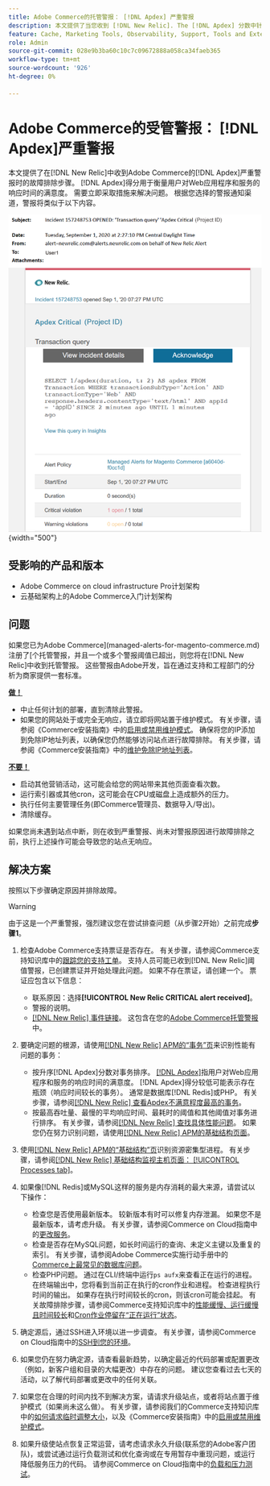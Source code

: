```yaml
---
title: Adobe Commerce的托管警报： [!DNL Apdex] 严重警报
description: 本文提供了当您收到 [!DNL New Relic]. The [!DNL Apdex] 分数中针对Adobe Commerce的 [!DNL Apdex] 严重警报时，用于衡量用户对Web应用程序和服务的响应时间的满意度的故障排除步骤。 需要立即采取措施来解决问题。
feature: Cache, Marketing Tools, Observability, Support, Tools and External Services
role: Admin
source-git-commit: 028e9b3ba60c10c7c09672888a058ca34faeb365
workflow-type: tm+mt
source-wordcount: '926'
ht-degree: 0%

---
```


# Adobe Commerce的受管警报： [!DNL Apdex]严重警报

本文提供了在[!DNL New Relic]中收到Adobe Commerce的[!DNL Apdex]严重警报时的故障排除步骤。 [!DNL Apdex]得分用于衡量用户对Web应用程序和服务的响应时间的满意度。 需要立即采取措施来解决问题。 根据您选择的警报通知渠道，警报将类似于以下内容。

![apdex严重警报](../../assets/managed-alerts/apdex-critical-magento-managed.png){width="500"}

## 受影响的产品和版本

* Adobe Commerce on cloud infrastructure Pro计划架构
* 云基础架构上的Adobe Commerce入门计划架构

## 问题

如果您已为Adobe Commerce](managed-alerts-for-magento-commerce.md)注册了[个托管警报，并且一个或多个警报阈值已超出，则您将在[!DNL New Relic]中收到托管警报。 这些警报由Adobe开发，旨在通过支持和工程部门的分析为商家提供一套标准。

<u> **做！** </u>

* 中止任何计划的部署，直到清除此警报。
* 如果您的网站处于或完全无响应，请立即将网站置于维护模式。 有关步骤，请参阅《Commerce安装指南》中的[启用或禁用维护模式](https://experienceleague.adobe.com/en/docs/commerce-operations/installation-guide/tutorials/maintenance-mode)。 确保将您的IP添加到免除IP地址列表，以确保您仍然能够访问站点进行故障排除。 有关步骤，请参阅《Commerce安装指南》中的[维护免除IP地址列表](https://experienceleague.adobe.com/en/docs/commerce-operations/installation-guide/tutorials/maintenance-mode#maintain-the-list-of-exempt-ip-addresses)。

<u>**不要！**</u>

* 启动其他营销活动，这可能会给您的网站带来其他页面查看次数。
* 运行索引器或其他cron，这可能会在CPU或磁盘上造成额外的压力。
* 执行任何主要管理任务(即Commerce管理员、数据导入/导出)。
* 清除缓存。

如果您尚未遇到站点中断，则在收到严重警报、尚未对警报原因进行故障排除之前，执行上述操作可能会导致您的站点无响应。

## 解决方案

按照以下步骤确定原因并排除故障。

>[!WARNING]
>
>由于这是一个严重警报，强烈建议您在尝试排查问题（从步骤2开始）之前完成&#x200B;**步骤1**。

1. 检查Adobe Commerce支持票证是否存在。 有关步骤，请参阅Commerce支持知识库中的[跟踪您的支持工单](https://experienceleague.adobe.com/en/docs/commerce-knowledge-base/kb/help-center-guide/magento-help-center-user-guide#track-support-case)。 支持人员可能已收到[!DNL New Relic]阈值警报，已创建票证并开始处理此问题。 如果不存在票证，请创建一个。 票证应包含以下信息：
   * 联系原因：选择&#x200B;**[!UICONTROL New Relic CRITICAL alert received]**。
   * 警报的说明。
   * [[!DNL New Relic] 事件链接](https://docs.newrelic.com/docs/alerts-applied-intelligence/new-relic-alerts/alert-incidents/view-violation-event-details-incidents)。 这包含在您的[Adobe Commerce托管警报](managed-alerts-for-magento-commerce.md)中。
1. 要确定问题的根源，请使用[[!DNL New Relic] APM的“事务”页](https://docs.newrelic.com/docs/apm/applications-menu/monitoring/transactions-page-find-specific-performance-problems)来识别性能有问题的事务：
   * 按升序[!DNL Apdex]分数对事务排序。 [[!DNL Apdex]](https://docs.newrelic.com/docs/apm/new-relic-apm/apdex/apdex-measure-user-satisfaction)指用户对Web应用程序和服务的响应时间的满意度。 [!DNL Apdex]得分较低可能表示存在瓶颈（响应时间较长的事务）。 通常是数据库[!DNL Redis]或PHP。 有关步骤，请参阅[[!DNL New Relic] 查看Apdex不满意程度最高的事务](https://docs.newrelic.com/docs/apm/new-relic-apm/apdex/apdex-measure-user-satisfaction/#dissatisfaction)。
   * 按最高吞吐量、最慢的平均响应时间、最耗时的阈值和其他阈值对事务进行排序。 有关步骤，请参阅[[!DNL New Relic] 查找具体性能问题](https://docs.newrelic.com/docs/apm/applications-menu/monitoring/transactions-page-find-specific-performance-problems)。 如果您仍在努力识别问题，请使用[[!DNL New Relic] APM的基础结构页面](https://docs.newrelic.com/docs/infrastructure/infrastructure-ui-pages/infra-hosts-ui-page/)。
1. 使用[[!DNL New Relic] APM的“基础结构”页](https://docs.newrelic.com/docs/infrastructure/infrastructure-ui-pages/infra-hosts-ui-page/)识别资源密集型进程。 有关步骤，请参阅[[!DNL New Relic] 基础结构监视主机页面： [!UICONTROL Processes tab]](https://docs.newrelic.com/docs/infrastructure/infrastructure-ui-pages/infra-hosts-ui-page/#processes)。
1. 如果像[!DNL Redis]或MySQL这样的服务是内存消耗的最大来源，请尝试以下操作：
   * 检查您是否使用最新版本。 较新版本有时可以修复内存泄漏。 如果您不是最新版本，请考虑升级。 有关步骤，请参阅Commerce on Cloud指南中的[更改服务](https://experienceleague.adobe.com/docs/commerce-cloud-service/user-guide/configure/service/services-yaml.html)。
   * 检查是否存在MySQL问题，如长时间运行的查询、未定义主键以及重复的索引。 有关步骤，请参阅Adobe Commerce实施行动手册中的[Commerce上最常见的数据库问题](https://experienceleague.adobe.com/docs/commerce-operations/implementation-playbook/best-practices/maintenance/resolve-database-performance-issues.html)。
   * 检查PHP问题。 通过在CLI/终端中运行`ps aufx`来查看正在运行的进程。 在终端输出中，您将看到当前正在执行的cron作业和进程。 检查进程执行时间的输出。 如果存在执行时间较长的cron，则该cron可能会挂起。 有关故障排除步骤，请参阅Commerce支持知识库中的[性能缓慢、运行缓慢且时间较长](https://experienceleague.adobe.com/en/docs/commerce-knowledge-base/kb/troubleshooting/miscellaneous/slow-performance-slow-and-long-running-crons)和[Cron作业停留在“正在运行”状态](https://experienceleague.adobe.com/en/docs/commerce-knowledge-base/kb/troubleshooting/miscellaneous/cron-job-is-stuck-in-running-status)。

1. 确定源后，通过SSH进入环境以进一步调查。 有关步骤，请参阅Commerce on Cloud指南中的[SSH到您的环境](https://experienceleague.adobe.com/en/docs/commerce-cloud-service/user-guide/develop/secure-connections#ssh)。
1. 如果您仍在努力确定源，请查看最新趋势，以确定最近的代码部署或配置更改（例如，新客户组和目录的大幅更改）中存在的问题。 建议您查看过去七天的活动，以了解代码部署或更改中的任何关联。
1. 如果您在合理的时间内找不到解决方案，请请求升级站点，或者将站点置于维护模式（如果尚未这么做）。 有关步骤，请参阅我们的Commerce支持知识库中的[如何请求临时调整大小](https://experienceleague.adobe.com/en/docs/commerce-knowledge-base/kb/how-to/how-to-request-temporary-magento-upsize)，以及《Commerce安装指南》中的[启用或禁用维护模式](https://experienceleague.adobe.com/en/docs/commerce-operations/installation-guide/tutorials/maintenance-mode)。
1. 如果升级使站点恢复正常运营，请考虑请求永久升级(联系您的Adobe客户团队)，或尝试通过运行负载测试和优化查询或在专用暂存中重现问题，或运行降低服务压力的代码。 请参阅Commerce on Cloud指南中的[负载和压力测试](https://experienceleague.adobe.com/en/docs/commerce-cloud-service/user-guide/develop/test/staging-and-production#load-and-stress-testing)。
